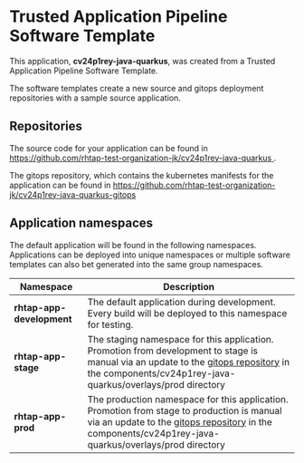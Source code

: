# Trusted Application Pipeline Software Template

This application, **cv24p1rey-java-quarkus**, was created from a Trusted Application Pipeline Software Template.

The software templates create a new source and gitops deployment repositories with a sample source application. 

## Repositories

The source code for your application can be found in [https://github.com/rhtap-test-organization-jk/cv24p1rey-java-quarkus ](https://github.com/rhtap-test-organization-jk/cv24p1rey-java-quarkus ).
 
The gitops repository, which contains the kubernetes manifests for the application can be found in 
[https://github.com/rhtap-test-organization-jk/cv24p1rey-java-quarkus-gitops ](https://github.com/rhtap-test-organization-jk/cv24p1rey-java-quarkus-gitops ) 

## Application namespaces 

The default application will be found in the following namespaces. Applications can be deployed into unique namespaces or multiple software templates can also bet generated into the same group namespaces.  

|  Namespace   |  Description   |  
| -------- | -------- |   
| **rhtap-app-development** | The default application during development. Every build will be deployed to this namespace for testing. | 
| **rhtap-app-stage** | The staging namespace for this application. Promotion from development to stage is manual via an update to the [gitops repository](https://github.com/rhtap-test-organization-jk/cv24p1rey-java-quarkus-gitops ) in the components/cv24p1rey-java-quarkus/overlays/prod directory |  
| **rhtap-app-prod** | The production namespace for this application. Promotion from stage to production is manual via an update to the [gitops repository](https://github.com/rhtap-test-organization-jk/cv24p1rey-java-quarkus-gitops ) in the components/cv24p1rey-java-quarkus/overlays/prod directory | 